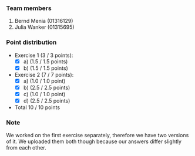 ### Team members
1. Bernd Menia  (01316129)
2. Julia Wanker (01315695) 

### Point distribution
- Exercise 1 (3 / 3 points):
  - [x] a) (1.5 / 1.5 points)
  - [x] b) (1.5 / 1.5 points)

- Exercise 2 (7 / 7 points):
  - [x] a) (1.0 / 1.0 point)
  - [x] b) (2.5 / 2.5 points)
  - [x] c) (1.0 / 1.0 point)
  - [x] d) (2.5 / 2.5 points)
  
- Total 10 / 10 points

### Note
We worked on the first exercise separately, therefore we have two versions of it. We uploaded them both though because our answers differ slightly from each other. 
